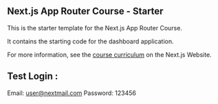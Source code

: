 ## Next.js App Router Course - Starter

This is the starter template for the Next.js App Router Course. 

It contains the starting code for the dashboard application.

For more information, see the [course curriculum](https://nextjs.org/learn) on the Next.js Website.

## Test Login :
Email: user@nextmail.com
Password: 123456
